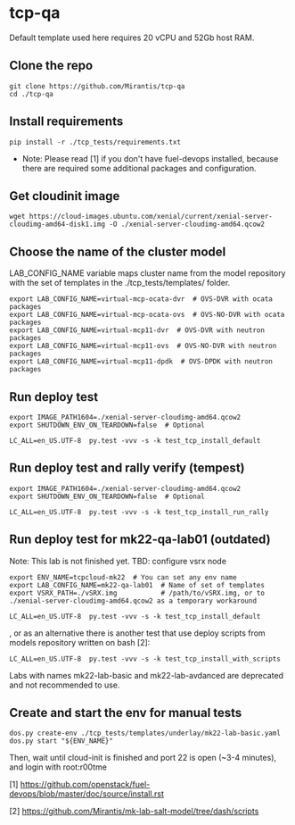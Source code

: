 # tcp-qa

Default template used here requires 20 vCPU and 52Gb host RAM.

Clone the repo
--------------
```
git clone https://github.com/Mirantis/tcp-qa
cd ./tcp-qa
```

Install requirements
--------------------
```
pip install -r ./tcp_tests/requirements.txt
```
* Note: Please read [1] if you don't have fuel-devops installed, because there are required some additional packages and configuration.

Get cloudinit image
-------------------
```
wget https://cloud-images.ubuntu.com/xenial/current/xenial-server-cloudimg-amd64-disk1.img -O ./xenial-server-cloudimg-amd64.qcow2
```

Choose the name of the cluster model
------------------------------------
LAB_CONFIG_NAME variable maps cluster name from the model repository with
the set of templates in the ./tcp_tests/templates/ folder.
```
export LAB_CONFIG_NAME=virtual-mcp-ocata-dvr  # OVS-DVR with ocata packages
export LAB_CONFIG_NAME=virtual-mcp-ocata-ovs  # OVS-NO-DVR with ocata packages
export LAB_CONFIG_NAME=virtual-mcp11-dvr  # OVS-DVR with neutron packages
export LAB_CONFIG_NAME=virtual-mcp11-ovs  # OVS-NO-DVR with neutron packages
export LAB_CONFIG_NAME=virtual-mcp11-dpdk  # OVS-DPDK with neutron packages
```

Run deploy test
---------------
```
export IMAGE_PATH1604=./xenial-server-cloudimg-amd64.qcow2
export SHUTDOWN_ENV_ON_TEARDOWN=false  # Optional

LC_ALL=en_US.UTF-8  py.test -vvv -s -k test_tcp_install_default
```

Run deploy test and rally verify (tempest)
------------------------------------------
```
export IMAGE_PATH1604=./xenial-server-cloudimg-amd64.qcow2
export SHUTDOWN_ENV_ON_TEARDOWN=false  # Optional

LC_ALL=en_US.UTF-8  py.test -vvv -s -k test_tcp_install_run_rally
```

Run deploy test for mk22-qa-lab01 (outdated)
--------------------------------------------
Note: This lab is not finished yet. TBD: configure vsrx node
```
export ENV_NAME=tcpcloud-mk22  # You can set any env name
export LAB_CONFIG_NAME=mk22-qa-lab01  # Name of set of templates
export VSRX_PATH=./vSRX.img           # /path/to/vSRX.img, or to ./xenial-server-cloudimg-amd64.qcow2 as a temporary workaround

LC_ALL=en_US.UTF-8  py.test -vvv -s -k test_tcp_install_default
```
, or as an alternative there is another test that use deploy scripts from models repository written on bash [2]:
```
LC_ALL=en_US.UTF-8  py.test -vvv -s -k test_tcp_install_with_scripts
```

Labs with names mk22-lab-basic and mk22-lab-avdanced are deprecated and not recommended to use.


Create and start the env for manual tests
-----------------------------------------
```
dos.py create-env ./tcp_tests/templates/underlay/mk22-lab-basic.yaml
dos.py start "${ENV_NAME}"
```

Then, wait until cloud-init is finished and port 22 is open (~3-4 minutes), and login with root:r00tme

[1] https://github.com/openstack/fuel-devops/blob/master/doc/source/install.rst

[2] https://github.com/Mirantis/mk-lab-salt-model/tree/dash/scripts

